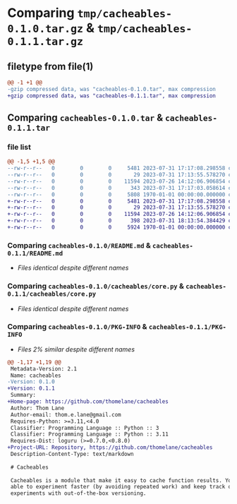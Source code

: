 # Comparing `tmp/cacheables-0.1.0.tar.gz` & `tmp/cacheables-0.1.1.tar.gz`

## filetype from file(1)

```diff
@@ -1 +1 @@
-gzip compressed data, was "cacheables-0.1.0.tar", max compression
+gzip compressed data, was "cacheables-0.1.1.tar", max compression
```

## Comparing `cacheables-0.1.0.tar` & `cacheables-0.1.1.tar`

### file list

```diff
@@ -1,5 +1,5 @@
--rw-r--r--   0        0        0     5481 2023-07-31 17:17:08.298558 cacheables-0.1.0/README.md
--rw-r--r--   0        0        0       29 2023-07-31 17:13:55.578270 cacheables-0.1.0/cacheables/__init__.py
--rw-r--r--   0        0        0    11594 2023-07-26 14:12:06.906854 cacheables-0.1.0/cacheables/core.py
--rw-r--r--   0        0        0      343 2023-07-31 17:17:03.058614 cacheables-0.1.0/pyproject.toml
--rw-r--r--   0        0        0     5808 1970-01-01 00:00:00.000000 cacheables-0.1.0/PKG-INFO
+-rw-r--r--   0        0        0     5481 2023-07-31 17:17:08.298558 cacheables-0.1.1/README.md
+-rw-r--r--   0        0        0       29 2023-07-31 17:13:55.578270 cacheables-0.1.1/cacheables/__init__.py
+-rw-r--r--   0        0        0    11594 2023-07-26 14:12:06.906854 cacheables-0.1.1/cacheables/core.py
+-rw-r--r--   0        0        0      398 2023-07-31 18:13:54.384429 cacheables-0.1.1/pyproject.toml
+-rw-r--r--   0        0        0     5924 1970-01-01 00:00:00.000000 cacheables-0.1.1/PKG-INFO
```

### Comparing `cacheables-0.1.0/README.md` & `cacheables-0.1.1/README.md`

 * *Files identical despite different names*

### Comparing `cacheables-0.1.0/cacheables/core.py` & `cacheables-0.1.1/cacheables/core.py`

 * *Files identical despite different names*

### Comparing `cacheables-0.1.0/PKG-INFO` & `cacheables-0.1.1/PKG-INFO`

 * *Files 2% similar despite different names*

```diff
@@ -1,17 +1,19 @@
 Metadata-Version: 2.1
 Name: cacheables
-Version: 0.1.0
+Version: 0.1.1
 Summary: 
+Home-page: https://github.com/thomelane/cacheables
 Author: Thom Lane
 Author-email: thom.e.lane@gmail.com
 Requires-Python: >=3.11,<4.0
 Classifier: Programming Language :: Python :: 3
 Classifier: Programming Language :: Python :: 3.11
 Requires-Dist: loguru (>=0.7.0,<0.8.0)
+Project-URL: Repository, https://github.com/thomelane/cacheables
 Description-Content-Type: text/markdown
 
 # Cacheables
 
 Cacheables is a module that make it easy to cache function results. You'll be
 able to experiment faster (by avoiding repeated work) and keep track of your
 experiments with out-of-the-box versioning.
```

